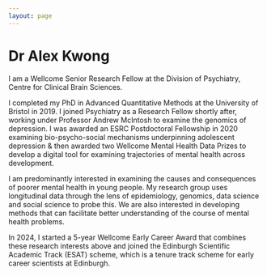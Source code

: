 ```yaml
---
layout: page
---
```


# Dr Alex Kwong

I am a Wellcome Senior Research Fellow at the Division of Psychiatry, Centre for Clinical Brain Sciences.

I completed my PhD in Advanced Quantitative Methods at the University of Bristol in 2019. I joined Psychiatry as a Research Fellow shortly after, working under Professor Andrew McIntosh to examine the genomics of depression. I was awarded an ESRC Postdoctoral Fellowship in 2020 examining bio-psycho-social mechanisms underpinning adolescent depression & then awarded two Wellcome Mental Health Data Prizes to develop a digital tool for examining trajectories of mental health across development.

I am predominantly interested in examining the causes and consequences of poorer mental health in young people. My research group uses longitudinal data through the lens of epidemiology, genomics, data science and social science to probe this. We are also interested in developing methods that can facilitate better understanding of the course of mental health problems. 

In 2024, I started a 5-year Wellcome Early Career Award that combines these research interests above and joined the Edinburgh Scientific Academic Track (ESAT) scheme, which is a tenure track scheme for early career scientists at Edinburgh. 